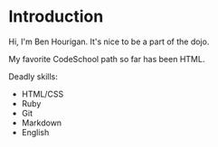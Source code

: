 # Introduction

Hi, I'm Ben Hourigan. It's nice to be a part of the dojo.

My favorite CodeSchool path so far has been HTML.

Deadly skills:

* HTML/CSS
* Ruby
* Git
* Markdown
* English
